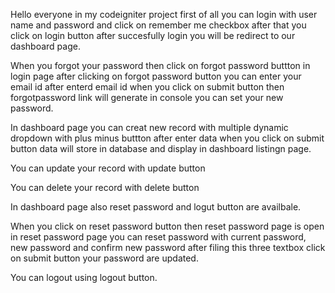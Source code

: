 Hello everyone in my codeigniter project first of all you can login with user name and password and click on remember me checkbox after that you click on login button after succesfully login you will be redirect to our dashboard page.

When you forgot your password then click on forgot password buttton in login page after clicking on forgot password button you can enter your email id after enterd email id when you click on submit button then forgotpassword link will generate in console you can set your new password.

In dashboard page you can creat new record with multiple dynamic dropdown with plus minus buttton after enter data when you click on submit button data will store in database and display in dashboard listingn page.

You can update your record with update button

You can delete your record with delete button

In dashboard page also reset password and logut button are availbale.

When you click on reset password button then reset password page is open in reset password page you can reset password with current password, new password and confirm new password after filing this three textbox click on submit button your password are updated.

You can logout using logout button.




